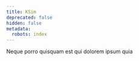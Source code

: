 ```yaml
---
title: KSim
deprecated: false
hidden: false
metadata:
  robots: index
---
```

<Cards columns={0}>
  <Card title="KSim" href="https://github.com/kscalelabs/ksim" icon="fa-link fa-github" target="_blank">
    Neque porro quisquam est qui dolorem ipsum quia
  </Card>
</Cards>